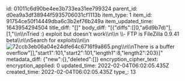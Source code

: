 id: 01011c6d90be4ee3b733ea31ee799324
parent_id: d0ea9a3df38944f5935706031cf1113b
item_type: 1
item_id: 91754ce50f14449dba6c3b2ef76b249a
item_updated_time: 1643954294504
title_diff: "[]"
body_diff: "[{\"diffs\":[[0,\"a6d9b7d)\"],[1,\"\\\n\\\nTried :) exploit but doesn't work\\\n\\\n \\\\- FTP is FileZilla 0.9.41 beta\\\n\\\nSearch for exploits\\\n\\\n![72ccb3eb06a04e24dfe64c6716f9a865.png](:/61c2a583206643a6a3e6579a7946a365)\\\n\\\nThere is a buffer overflow\"]],\"start1\":101,\"start2\":101,\"length1\":8,\"length2\":203}]"
metadata_diff: {"new":{},"deleted":[]}
encryption_cipher_text: 
encryption_applied: 0
updated_time: 2022-02-04T06:02:05.435Z
created_time: 2022-02-04T06:02:05.435Z
type_: 13
